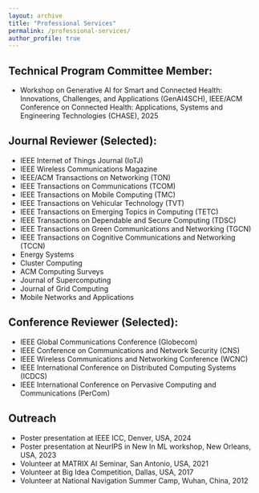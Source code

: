 ```yaml
---
layout: archive
title: "Professional Services"
permalink: /professional-services/
author_profile: true
---
```


Technical Program Committee Member:
---
- Workshop on Generative AI for Smart and Connected Health: Innovations, Challenges, and Applications (GenAI4SCH), IEEE/ACM Conference on Connected Health: Applications, Systems and Engineering Technologies (CHASE), 2025 

Journal Reviewer (Selected):
------
- IEEE Internet of Things Journal (IoTJ)
- IEEE Wireless Communications Magazine
- IEEE/ACM Transactions on Networking (TON)
- IEEE Transactions on Communications (TCOM)
- IEEE Transactions on Mobile Computing (TMC)
- IEEE Transactions on Vehicular Technology (TVT)
- IEEE Transactions on Emerging Topics in Computing (TETC)
- IEEE Transactions on Dependable and Secure Computing (TDSC)
- IEEE Transactions on Green Communications and Networking (TGCN)
- IEEE Transactions on Cognitive Communications and Networking (TCCN)
- Energy Systems
- Cluster Computing
- ACM Computing Surveys
- Journal of Supercomputing
- Journal of Grid Computing
- Mobile Networks and Applications


Conference Reviewer (Selected):
------
- IEEE Global Communications Conference (Globecom)
- IEEE Conference on Communications and Network Security (CNS)
- IEEE Wireless Communications and Networking Conference (WCNC)
- IEEE International Conference on Distributed Computing Systems (ICDCS)
- IEEE International Conference on Pervasive Computing and Communications (PerCom)


Outreach
------
- Poster presentation at IEEE ICC, Denver, USA, 2024
- Poster presentation at NeurIPS in New In ML workshop, New Orleans, USA, 2023
- Volunteer at MATRIX AI Seminar, San Antonio, USA, 2021
- Volunteer at Big Idea Competition, Dallas, USA, 2017
- Volunteer at National Navigation Summer Camp, Wuhan, China, 2012
